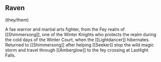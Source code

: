 ## Raven 
(they/them)

A fae warrior and martial arts fighter, from the Fey realm of [[Shimmersong]], one of the Winter Knights who protects the realm during the cold days of the Winter Court, when the [[Lightdancer]] hibernates. Returned to [[Shimmersong]] after helping [[Seeker]] stop the wild magic storm and travel through [[Amberglow]] to the fey crossing at Lastlight Falls. 